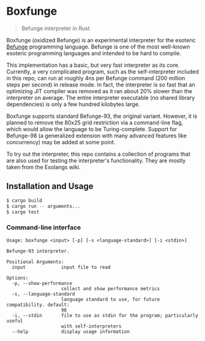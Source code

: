 # Boxfunge

> Befunge interpreter in Rust

Boxfunge (oxidized Befunge) is an experimental interpreter for the esoteric [Befunge](https://catseye.tc/view/Befunge-93/doc/Befunge-93.markdown) programming language. Befunge is one of the most well-known esoteric programming languages and intended to be hard to compile.

This implementation has a basic, but very fast interpreter as its core. Currently, a very complicated program, such as the self-interpreter included in this repo, can run at roughly 4ns per Befunge command (200 million steps per second) in release mode. In fact, the interpreter is so fast that an optimizing JIT compiler was removed as it ran about 20% slower than the interpreter on average. The entire interpreter executable (no shared library dependencies) is only a few hundred kilobytes large.

Boxfunge supports standard Befunge-93, the original variant. However, it is planned to remove the 80x25 grid restriction via a command-line flag, which would allow the language to be Turing-complete. Support for Befunge-98 (a generalized extension with many advanced features like concurrency) may be added at some point.

To try out the interpreter, this repo contains a collection of programs that are also used for testing the interpreter's functionality. They are mostly taken from the Esolangs wiki.

## Installation and Usage

```sh
$ cargo build
$ cargo run -- arguments...
$ cargo test
```

### Command-line interface

```
Usage: boxfunge <input> [-p] [-s <language-standard>] [-i <stdin>]

Befunge-93 interpreter.

Positional Arguments:
  input             input file to read

Options:
  -p, --show-performance
                    collect and show performance metrics
  -s, --language-standard
                    language standard to use, for future compatibility. default:
                    98
  -i, --stdin       file to use as stdin for the program; particularly useful
                    with self-interpreters
  --help            display usage information
```
